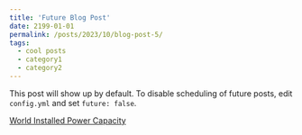 ```yaml
---
title: 'Future Blog Post'
date: 2199-01-01
permalink: /posts/2023/10/blog-post-5/
tags:
  - cool posts
  - category1
  - category2
---
```


This post will show up by default. To disable scheduling of future posts, edit `config.yml` and set `future: false`. 

[World Installed Power Capacity](http://prelude0324.github.io/academic_pages/images/Power_2022_v1.html)
